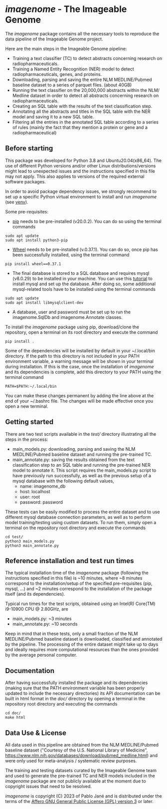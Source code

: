 # *imagenome* - The Imageable Genome

The *imagenome* package contains all the necessary tools to reproduce the data pipeline of the Imageable Genome project. 

Here are the main steps in the Imageable Genome pipeline:

- Training a text classifier (TC) to detect abstracts concerning research on radiopharmaceuticals. 
- Training a Named Entity Recognition (NER) model to detect radiopharmaceuticals, genes, and proteins. 
- Downloading, parsing and saving the entire NLM MEDLINE/Pubmed baseline dataset to a series of parquet files. (about 40GB)
- Running the text classifier on the 20,000,000 abstracts within the NLM/ Medline dataset in order to detect all abstracts concerning research on radiopharmaceuticals.
- Creating an SQL table with the results of the text classification step. 
- Annotating all the abstracts and titles in the SQL table with the NER model and saving it to a new SQL table. 
- Filtering all the entries in the annotated SQL table according to a series of rules (mainly the fact that they mention a protein or gene and a radiopharmaceutical)

## Before starting

This package was developed for Python 3.8 and Ubuntu20.04(x86_64). The use of different Python versions and/or other Linux distributions/versions might lead to unexpected issues and the instructions specified in this file may not apply. This also applies to versions of the required external software packages.

In order to avoid package dependency issues, we strongly recommend to set up a specific Python virtual environment to install and run *imagenome* (see [venv](https://docs.python.org/3.8/library/venv.html)). 

Some pre-requisites:

* [pip](https://pypi.org/project/pip/) needs to be pre-installed (v20.0.2). You can do so using the terminal commands
```
sudo apt update
sudo apt install python3-pip
```


* [Wheel](https://pypi.org/project/wheel/) needs to be pre-installed (v.0.37.1). You can do so, once pip has been successfully installed, using the terminal command
```
pip install wheel==0.37.1
```

* The final database is stored to a SQL database and requires mysql (v8.0.29) to be installed in your machine. You can use this [tutorial](https://www.digitalocean.com/community/tutorials/how-to-install-mysql-on-ubuntu-20-04) 
to install mysql and set up the database. After doing so, some additional mysql-related tools have to be installed using the terminal commands
```
sudo apt update
sudo apt install libmysqlclient-dev
```

* A database, user and password must be set up to run the imagenome.SqlDb and imagenome.Annotate classes. 


To install the *imagenome* package using pip, download/clone the repository, open a terminal on its root directory and execute the command

```
pip install .
```

Some of the dependencies will be installed by default in your ~/.local/bin directory. If the path to this directory is not included in your PATH environment variable, a warning message will be shown in your terminal during installation. If this is the case, once the installation of *imagenome* and its dependencies is complete, add this directory to your PATH using the terminal command
```
PATH=$PATH:~/.local/bin
```
You can make these changes permanent by adding the line above at the end of your ~/.bashrc file. The changes will be made effective once you open a new terminal.

## Getting started

There are two test scripts available in the *test/* directory illustrating all the steps in the process:
- main_models.py: downloading, parsing and saving the NLM MEDLINE/Pubmed baseline dataset and running the pre-trained TC. 
- main_annotate.py: saving the results obtained from the text classification step to an SQL table and running the pre-trained NER model to annotate it. This script requires the main_models.py script to have previously run successfully, as well as the previous setup of a mysql database with the following default values,
  - name: imagenome_db
  - host: localhost
  - user: root
  - password: password

These tests can be easily modified to process the entire dataset and to use different mysql database connection parameters, as well as to perform model training/testing using custom datasets. To run them, simply open a terminal on the repository root directory and execute the commands
```
cd test/
python3 main_models.py
python3 main_annotate.py
```

## Reference installation and test run times

The typical installation time of the *imagenome* package (following the instructions specified in this file) is ~10 minutes, where ~8 minutes correspond to the installation/setup of the specified pre-requisites (pip, mysql, ...) and ~2 minutes correspond to the installation of the package itself (and its dependencies).

Typical run times for the test scripts, obtained using an Intel(R) Core(TM) i9-10900 CPU @ 2.80GHz, are

- main_models.py: ~3 minutes
- main_annotate.py: ~10 seconds

Keep in mind that in these tests, only a small fraction of the NLM MEDLINE/Pubmed baseline dataset is downloaded, classified and annotated by the pipeline. The processing of the entire dataset might take up to days and ideally requires more computational resources than the ones provided by the average personal computer.

## Documentation
After having successfully installed the package and its dependencies (making sure that the PATH environment variable has been properly updated to include the necessary directories) its API documentation can be built in html format in the *doc/* directory by opening a terminal in the repository root directory and executing the commands

```
cd doc/
make html
```


## Data Use & License
All data used in this pipeline are obtained from the
NLM MEDLINE/Pubmed baseline dataset ("Courtesy of the U.S. National Library of Medicine",
https://www.nlm.nih.gov/databases/download/pubmed_medline.html) and were only used  for meta-analysis / systematic review purposes.

The training and testing datasets curated by the Imageable Genome team and used to generate the pre-trained TC and NER models included in the *imagenome* package are not publicly available at the moment due to copyright issues that need to be resolved. 

*imagenome* is copyright (C) 2023 of Pablo Jané and is distributed under the terms of the [Affero GNU General Public License (GPL) version 3](./LICENSE) or later.